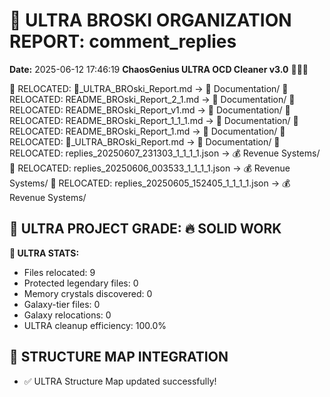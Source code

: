 # 🌌 ULTRA BROSKI ORGANIZATION REPORT: comment_replies
**Date:** 2025-06-12 17:46:19
**ChaosGenius ULTRA OCD Cleaner v3.0** 🧠💜🌌

📁 RELOCATED: 🌌_ULTRA_BROski_Report.md → 📝 Documentation/
📁 RELOCATED: README_BROski_Report_2_1.md → 📝 Documentation/
📁 RELOCATED: README_BROski_Report_v1.md → 📝 Documentation/
📁 RELOCATED: README_BROski_Report_1_1_1.md → 📝 Documentation/
📁 RELOCATED: README_BROski_Report_1.md → 📝 Documentation/
📁 RELOCATED: 🌌_ULTRA_BROski_Report.md → 📝 Documentation/
📁 RELOCATED: replies_20250607_231303_1_1_1_1.json → 💰 Revenue Systems/
📁 RELOCATED: replies_20250606_003533_1_1_1_1.json → 💰 Revenue Systems/
📁 RELOCATED: replies_20250605_152405_1_1_1_1.json → 💰 Revenue Systems/

## 🌌 ULTRA PROJECT GRADE: 🔥 SOLID WORK
**🧠 ULTRA STATS:**
- Files relocated: 9
- Protected legendary files: 0
- Memory crystals discovered: 0
- Galaxy-tier files: 0
- Galaxy relocations: 0
- ULTRA cleanup efficiency: 100.0%

## 🔄 STRUCTURE MAP INTEGRATION
- ✅ ULTRA Structure Map updated successfully!
